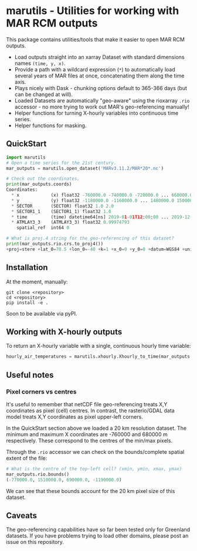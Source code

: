 # marutils - Utilities for working with MAR RCM outputs

This package contains utilities/tools that make it easier to open MAR RCM outputs.

* Load outputs straight into an xarray Dataset with standard dimensions names `(time, y, x)`.
* Provide a path with a wildcard expression (`*`) to automatically load several years of MAR files at once, concatenating them along the time axis.
* Plays nicely with Dask - chunking options default to 365-366 days (but can be changed at will).
* Loaded Datasets are automatically "geo-aware" using the rioxarray `.rio` accessor - no more trying to work out MAR's geo-referencing manually!
* Helper functions for turning X-hourly variables into continuous time series.
* Helper functions for masking.


## QuickStart

```python
import marutils
# Open a time series for the 21st century.
mar_outputs = marutils.open_dataset('MARv3.11.2/MAR*20*.nc')

# Check out the coordinates.
print(mar_outputs.coords)
Coordinates:
  * x            (x) float32 -760000.0 -740000.0 -720000.0 ... 660000.0 680000.0
  * y            (y) float32 -1180000.0 -1160000.0 ... 1480000.0 1500000.0
  * SECTOR       (SECTOR) float32 1.0 2.0
  * SECTOR1_1    (SECTOR1_1) float32 1.0
  * time         (time) datetime64[ns] 2019-01-01T12:00:00 ... 2019-12-31T12:...
  * ATMLAY3_3    (ATMLAY3_3) float32 0.99974793
    spatial_ref  int64 0

# What is proj.4 string for the geo-referencing of this dataset?
print(mar_outputs.rio.crs.to_proj4())
+proj=stere +lat_0=70.5 +lon_0=-40 +k=1 +x_0=0 +y_0=0 +datum=WGS84 +units=m +no_defs=True
```

## Installation

At the moment, manually:

	git clone <repository>
	cd <repository>
	pip install -e .

Soon to be available via pyPI.


## Working with X-hourly outputs

To return an X-hourly variable with a single, continuous hourly time variable:

```python
hourly_air_temperatures = marutils.xhourly.Xhourly_to_time(mar_outputs.TTH)
```

## Useful notes

### Pixel corners vs centres

It's useful to remember that netCDF file geo-referencing treats X,Y coordinates as pixel (cell) centres. In contrast, the rasterio/GDAL data model treats X,Y coordinates as pixel upper-left corners.

In the QuickStart section above we loaded a 20 km resolution dataset. The minimum and maximum X coordinates are -760000 and 680000 m respectively. These correspond to the centres of the min/max pixels.

Through the `.rio` accessor we can check on the bounds/complete spatial extent of the file:

```python
# What is the centre of the top-left cell? (xmin, ymin, xmax, ymax)
mar_outputs.rio.bounds()
(-770000.0, 1510000.0, 690000.0, -1190000.0)
```

We can see that these bounds account for the 20 km pixel size of this dataset.


## Caveats

The geo-referencing capabilities have so far been tested only for Greenland datasets. If you have problems trying to load other domains, please post an issue on this repository.

